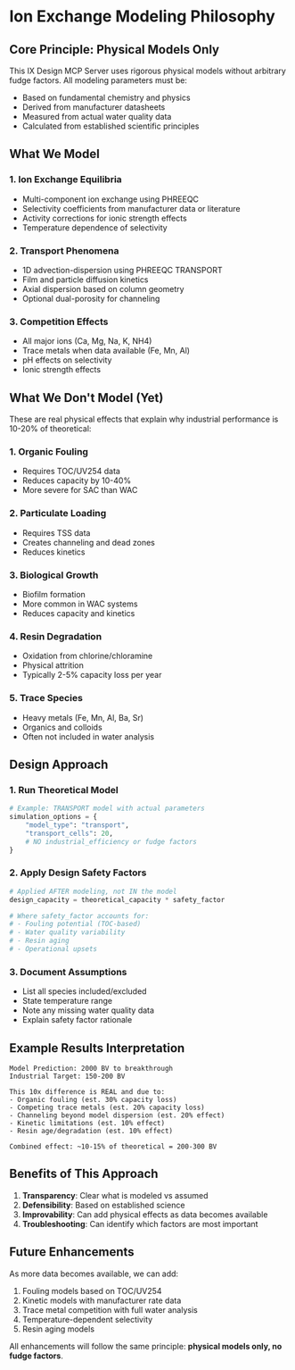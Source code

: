 # Ion Exchange Modeling Philosophy

## Core Principle: Physical Models Only

This IX Design MCP Server uses rigorous physical models without arbitrary fudge factors. All modeling parameters must be:
- Based on fundamental chemistry and physics
- Derived from manufacturer datasheets
- Measured from actual water quality data
- Calculated from established scientific principles

## What We Model

### 1. **Ion Exchange Equilibria**
- Multi-component ion exchange using PHREEQC
- Selectivity coefficients from manufacturer data or literature
- Activity corrections for ionic strength effects
- Temperature dependence of selectivity

### 2. **Transport Phenomena** 
- 1D advection-dispersion using PHREEQC TRANSPORT
- Film and particle diffusion kinetics
- Axial dispersion based on column geometry
- Optional dual-porosity for channeling

### 3. **Competition Effects**
- All major ions (Ca, Mg, Na, K, NH4)
- Trace metals when data available (Fe, Mn, Al)
- pH effects on selectivity
- Ionic strength effects

## What We Don't Model (Yet)

These are real physical effects that explain why industrial performance is 10-20% of theoretical:

### 1. **Organic Fouling**
- Requires TOC/UV254 data
- Reduces capacity by 10-40%
- More severe for SAC than WAC

### 2. **Particulate Loading**
- Requires TSS data
- Creates channeling and dead zones
- Reduces kinetics

### 3. **Biological Growth**
- Biofilm formation
- More common in WAC systems
- Reduces capacity and kinetics

### 4. **Resin Degradation**
- Oxidation from chlorine/chloramine
- Physical attrition
- Typically 2-5% capacity loss per year

### 5. **Trace Species**
- Heavy metals (Fe, Mn, Al, Ba, Sr)
- Organics and colloids
- Often not included in water analysis

## Design Approach

### 1. **Run Theoretical Model**
```python
# Example: TRANSPORT model with actual parameters
simulation_options = {
    "model_type": "transport",
    "transport_cells": 20,
    # NO industrial_efficiency or fudge factors
}
```

### 2. **Apply Design Safety Factors**
```python
# Applied AFTER modeling, not IN the model
design_capacity = theoretical_capacity * safety_factor

# Where safety_factor accounts for:
# - Fouling potential (TOC-based)
# - Water quality variability  
# - Resin aging
# - Operational upsets
```

### 3. **Document Assumptions**
- List all species included/excluded
- State temperature range
- Note any missing water quality data
- Explain safety factor rationale

## Example Results Interpretation

```
Model Prediction: 2000 BV to breakthrough
Industrial Target: 150-200 BV

This 10x difference is REAL and due to:
- Organic fouling (est. 30% capacity loss)
- Competing trace metals (est. 20% capacity loss)  
- Channeling beyond model dispersion (est. 20% effect)
- Kinetic limitations (est. 10% effect)
- Resin age/degradation (est. 10% effect)

Combined effect: ~10-15% of theoretical = 200-300 BV
```

## Benefits of This Approach

1. **Transparency**: Clear what is modeled vs assumed
2. **Defensibility**: Based on established science
3. **Improvability**: Can add physical effects as data becomes available
4. **Troubleshooting**: Can identify which factors are most important

## Future Enhancements

As more data becomes available, we can add:
1. Fouling models based on TOC/UV254
2. Kinetic models with manufacturer rate data
3. Trace metal competition with full water analysis
4. Temperature-dependent selectivity
5. Resin aging models

All enhancements will follow the same principle: **physical models only, no fudge factors**.